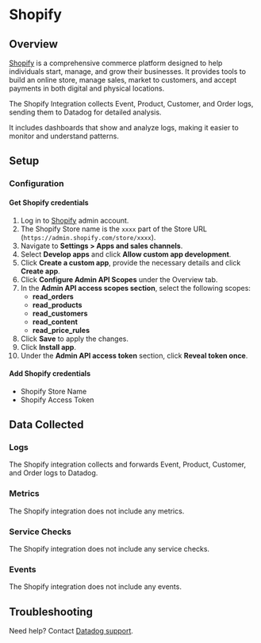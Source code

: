 # Shopify

## Overview

[Shopify][1] is a comprehensive commerce platform designed to help individuals start, manage, and grow their businesses. It provides tools to build an online store, manage sales, market to customers, and accept payments in both digital and physical locations.

The Shopify Integration collects Event, Product, Customer, and Order logs, sending them to Datadog for detailed analysis.

It includes dashboards that show and analyze logs, making it easier to monitor and understand patterns.

## Setup

### Configuration

#### Get Shopify credentials
1. Log in to [Shopify][2] admin account.
2. The Shopify Store name is the `xxxx` part of the Store URL (`https://admin.shopify.com/store/xxxx`).
3. Navigate to **Settings > Apps and sales channels**.
4. Select **Develop apps** and click **Allow custom app development**.
5. Click **Create a custom app**, provide the necessary details and click **Create app**.
6. Click **Configure Admin API Scopes** under the Overview tab.
7. In the **Admin API access scopes section**, select the following scopes:
    - **read_orders** 
    - **read_products** 
    - **read_customers** 
    - **read_content** 
    - **read_price_rules** 
8. Click **Save** to apply the changes.
9. Click **Install app**.
10. Under the **Admin API access token** section, click **Reveal token once**.

#### Add Shopify credentials
- Shopify Store Name 
- Shopify Access Token

## Data Collected

### Logs 

The Shopify integration collects and forwards Event, Product, Customer, and Order logs to Datadog.

### Metrics

The Shopify integration does not include any metrics.

### Service Checks

The Shopify integration does not include any service checks.

### Events

The Shopify integration does not include any events.

## Troubleshooting

Need help? Contact [Datadog support][3].

[1]: https://www.shopify.com/
[2]: https://www.shopify.com/in/store-login
[3]: https://docs.datadoghq.com/help/
